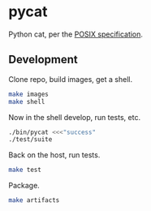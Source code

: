 # pycat

Python cat, per the [POSIX specification](http://pubs.opengroup.org/onlinepubs/000095399/utilities/cat.html).

## Development

Clone repo, build images, get a shell.

```bash
make images
make shell
```

Now in the shell develop, run tests, etc.

```bash
./bin/pycat <<<"success"
./test/suite
```

Back on the host, run tests.

```bash
make test
```

Package.

```bash
make artifacts
```
